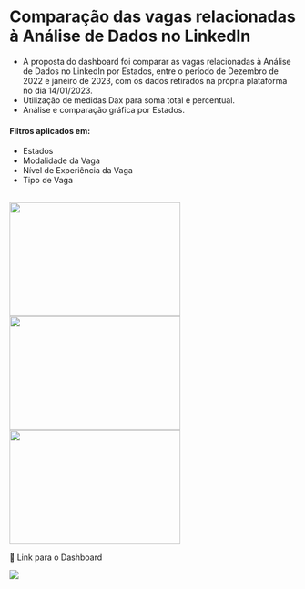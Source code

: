 # Comparação das vagas relacionadas à Análise de Dados no LinkedIn

- A proposta do dashboard foi comparar as vagas relacionadas à Análise de Dados no LinkedIn por Estados, entre o período de
Dezembro de 2022 e janeiro de 2023, com os dados retirados na própria plataforma no dia 14/01/2023.
- Utilização de medidas Dax para soma total e percentual.
- Análise e comparação gráfica por Estados.
#### Filtros aplicados em:
- Estados
- Modalidade da Vaga
- Nível de Experiência da Vaga
- Tipo de Vaga


<div style="display: inline_block"><br>
 <img align"center"  height="200" width="300" src="https://i.ibb.co/nQDCTnr/analise1.jpg">
 <img align"center"  height="200" width="300" src="https://i.ibb.co/qD58YgP/analise2.jpg">
 <img align"center"  height="200" width="300" src="https://i.ibb.co/Ssr3P1G/analise3.jpg">
 

</div>




🔗 Link para o Dashboard
<div>
 <a href="https://app.powerbi.com/view?r=eyJrIjoiNjUxZDU1ZmQtYzE2MC00NjQ0LWIwNTEtNzE4ZjJhNDkzYWJjIiwidCI6IjQyYjFjMWEyLTE0NjItNDNkMy04OTExLTZkYzQ5N2I1YjUwMyJ9" target="_blank"><img src="https://i.ibb.co/jR4n2bm/icons8-power-bi-48.png" target="_blank"></a>
</div>
